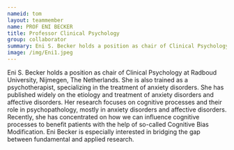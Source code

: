 ```yaml
---
nameid: tom
layout: teammember
name: PROF ENI BECKER
title: Professor Clinical Psychology
group: collaborator
summary: Eni S. Becker holds a position as chair of Clinical Psychology at Radboud University, Nijmegen, The Netherlands. She is also trained as a psychotherapist, specializing in the treatment of anxiety disorders.
image: /img/Eni1.jpeg
---
```



Eni S. Becker holds a position as chair of Clinical Psychology at Radboud University, Nijmegen, The Netherlands. She is also trained as a psychotherapist, specializing in the treatment of anxiety disorders. She has published widely on the etiology and treatment of anxiety disorders and affective disorders. Her research focuses on cognitive processes and their role in psychopathology, mostly in anxiety disorders and affective disorders. Recently, she has concentrated on how we can influence cognitive processes to benefit patients with the help of so-called Cognitive Bias Modification. Eni Becker is especially interested in bridging the gap between fundamental and applied research.
